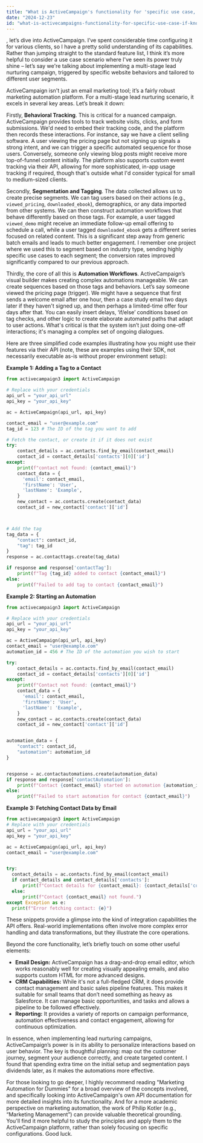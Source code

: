 ```yaml
---
title: "What is ActiveCampaign's functionality for 'specific use case, if known'?"
date: "2024-12-23"
id: "what-is-activecampaigns-functionality-for-specific-use-case-if-known"
---
```


, let’s dive into ActiveCampaign. I’ve spent considerable time configuring it for various clients, so I have a pretty solid understanding of its capabilities. Rather than jumping straight to the standard feature list, I think it’s more helpful to consider a use case scenario where I've seen its power truly shine – let’s say we're talking about implementing a multi-stage lead nurturing campaign, triggered by specific website behaviors and tailored to different user segments.

ActiveCampaign isn't just an email marketing tool; it’s a fairly robust marketing automation platform. For a multi-stage lead nurturing scenario, it excels in several key areas. Let’s break it down:

Firstly, **Behavioral Tracking**. This is critical for a nuanced campaign. ActiveCampaign provides tools to track website visits, clicks, and form submissions. We'd need to embed their tracking code, and the platform then records these interactions. For instance, say we have a client selling software. A user viewing the pricing page but not signing up signals a strong intent, and we can trigger a specific automated sequence for those users. Conversely, someone only viewing blog posts might receive more top-of-funnel content initially. The platform also supports custom event tracking via their API, allowing for more sophisticated, in-app usage tracking if required, though that's outside what I'd consider typical for small to medium-sized clients.

Secondly, **Segmentation and Tagging**. The data collected allows us to create precise segments. We can tag users based on their actions (e.g., `viewed_pricing`, `downloaded_ebook`), demographics, or any data imported from other systems. We can then construct automation workflows that behave differently based on those tags. For example, a user tagged `viewed_demo` might receive an immediate follow-up email offering to schedule a call, while a user tagged `downloaded_ebook` gets a different series focused on related content. This is a significant step away from generic batch emails and leads to much better engagement. I remember one project where we used this to segment based on industry type, sending highly specific use cases to each segment; the conversion rates improved significantly compared to our previous approach.

Thirdly, the core of all this is **Automation Workflows**. ActiveCampaign’s visual builder makes creating complex automations manageable. We can create sequences based on those tags and behaviors. Let’s say someone viewed the pricing page (trigger). We might have a sequence that first sends a welcome email after one hour, then a case study email two days later if they haven't signed up, and then perhaps a limited-time offer four days after that. You can easily insert delays, ‘if/else’ conditions based on tag checks, and other logic to create elaborate automated paths that adapt to user actions. What's critical is that the system isn’t just doing one-off interactions; it's managing a complex set of ongoing dialogues.

Here are three simplified code examples illustrating how you might use their features via their API (note, these are examples using their SDK, not necessarily executable as-is without proper environment setup):

**Example 1: Adding a Tag to a Contact**

```python
from activecampaign3 import ActiveCampaign

# Replace with your credentials
api_url = "your_api_url"
api_key = "your_api_key"

ac = ActiveCampaign(api_url, api_key)

contact_email = "user@example.com"
tag_id = 123 # The ID of the tag you want to add

# Fetch the contact, or create it if it does not exist
try:
    contact_details = ac.contacts.find_by_email(contact_email)
    contact_id = contact_details['contacts'][0]['id']
except:
    print(f"contact not found: {contact_email}")
    contact_data = {
      'email': contact_email,
      'firstName': 'User',
      'lastName': 'Example',
    }
    new_contact = ac.contacts.create(contact_data)
    contact_id = new_contact['contact']['id']



# Add the tag
tag_data = {
    "contact": contact_id,
    "tag": tag_id
}
response = ac.contacttags.create(tag_data)

if response and response['contactTag']:
    print(f"Tag {tag_id} added to contact {contact_email}")
else:
    print(f"Failed to add tag to contact {contact_email}")
```

**Example 2: Starting an Automation**

```python
from activecampaign3 import ActiveCampaign

# Replace with your credentials
api_url = "your_api_url"
api_key = "your_api_key"

ac = ActiveCampaign(api_url, api_key)
contact_email = "user@example.com"
automation_id = 456 # The ID of the automation you wish to start

try:
    contact_details = ac.contacts.find_by_email(contact_email)
    contact_id = contact_details['contacts'][0]['id']
except:
    print(f"Contact not found: {contact_email}")
    contact_data = {
      'email': contact_email,
      'firstName': 'User',
      'lastName': 'Example',
    }
    new_contact = ac.contacts.create(contact_data)
    contact_id = new_contact['contact']['id']


automation_data = {
    "contact": contact_id,
    "automation": automation_id
}


response = ac.contactautomations.create(automation_data)
if response and response['contactAutomation']:
    print(f"Contact {contact_email} started on automation {automation_id}")
else:
    print(f"Failed to start automation for contact {contact_email}")

```

**Example 3:  Fetching Contact Data by Email**

```python
from activecampaign3 import ActiveCampaign
# Replace with your credentials
api_url = "your_api_url"
api_key = "your_api_key"

ac = ActiveCampaign(api_url, api_key)
contact_email = "user@example.com"


try:
  contact_details = ac.contacts.find_by_email(contact_email)
  if contact_details and contact_details['contacts']:
      print(f"Contact details for {contact_email}: {contact_details['contacts'][0]}")
  else:
      print(f"Contact {contact_email} not found.")
except Exception as e:
  print(f"Error fetching contact: {e}")

```

These snippets provide a glimpse into the kind of integration capabilities the API offers. Real-world implementations often involve more complex error handling and data transformations, but they illustrate the core operations.

Beyond the core functionality, let’s briefly touch on some other useful elements:

*   **Email Design:** ActiveCampaign has a drag-and-drop email editor, which works reasonably well for creating visually appealing emails, and also supports custom HTML for more advanced designs.
*   **CRM Capabilities:** While it's not a full-fledged CRM, it does provide contact management and basic sales pipeline features. This makes it suitable for small teams that don’t need something as heavy as Salesforce. It can manage basic opportunities, and tasks and allows a pipeline to be followed effectively.
*  **Reporting:** It provides a variety of reports on campaign performance, automation effectiveness and contact engagement, allowing for continuous optimization.

In essence, when implementing lead nurturing campaigns, ActiveCampaign’s power is in its ability to personalize interactions based on user behavior. The key is thoughtful planning: map out the customer journey, segment your audience correctly, and create targeted content. I found that spending extra time on the initial setup and segmentation pays dividends later, as it makes the automations more effective.

For those looking to go deeper, I highly recommend reading "Marketing Automation for Dummies" for a broad overview of the concepts involved, and specifically looking into ActiveCampaign's own API documentation for more detailed insights into its functionality. And for a more academic perspective on marketing automation, the work of Philip Kotler (e.g., “Marketing Management”) can provide valuable theoretical grounding. You'll find it more helpful to study the principles and apply them to the ActiveCampaign platform, rather than solely focusing on specific configurations. Good luck.
